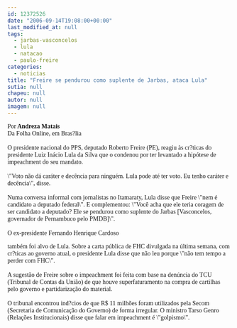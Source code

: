 ```yaml
---
id: 12372526
date: "2006-09-14T19:08:00+00:00"
last_modified_at: null
tags:
  - jarbas-vasconcelos
  - lula
  - natacao
  - paulo-freire
categories:
  - noticias
title: "Freire se pendurou como suplente de Jarbas, ataca Lula"
sutia: null
chapeu: null
autor: null
imagem: null
---
```

<p><P><FONT face=\"Times New Roman\"><FONT face=Verdana>Por<STRONG> Andreza Matais<BR></STRONG></FONT><FONT face=Verdana>Da Folha Online, em Bras?lia<BR></FONT><FONT face=Verdana><BR>O presidente nacional do PPS, deputado Roberto Freire (PE), reagiu às cr?ticas do presidente Luiz Inácio Lula da Silva que o condenou por ter levantado a hipótese de impeachment do seu mandato. <BR><BR>\"Voto não dá caráter e decência para ninguém. Lula pode até ter voto. Eu tenho caráter e decência\", disse.<BR><BR>Numa conversa informal com jornalistas no Itamaraty, Lula disse que Freire \"nem é candidato a deputado federal\". E complementou: \"Você acha que ele teria coragem de ser candidato a deputado? Ele se pendurou como suplente do Jarbas [Vasconcelos, governador de Pernambuco pelo PMDB]\". <BR><BR>O ex-presidente Fernando Henrique Cardoso</p>
<p> também foi alvo de Lula. Sobre a carta pública de FHC divulgada na última semana, com cr?ticas ao governo atual, o presidente Lula disse que não leu porque \"não tem tempo a perder com FHC\". <BR><BR>A sugestão de Freire sobre o impeachment foi feita com base na denúncia do TCU (Tribunal de Contas da União) de que houve superfaturamento na compra de cartilhas pelo governo e partidarização do material. <BR><BR>O tribunal encontrou ind?cios de que R$ 11 milhões foram utilizados pela Secom (Secretaria de Comunicação do Governo) de forma irregular. O ministro Tarso Genro (Relações Institucionais) disse que falar em impeachment é \"golpismo\".</FONT></P></FONT> </p>
